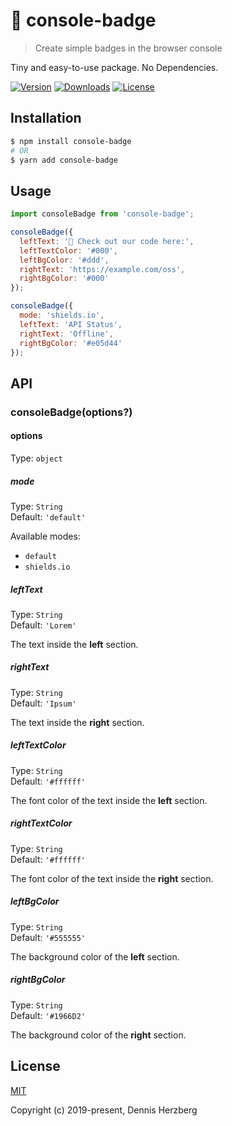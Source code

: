 # 🎨 console-badge

> Create simple badges in the browser console

Tiny and easy-to-use package. No Dependencies.

<p>
  <a href="https://www.npmjs.com/package/console-badge"><img src="https://img.shields.io/npm/v/console-badge.svg" alt="Version"></a>
  <a href="https://npmcharts.com/compare/console-badge?minimal=true"><img src="https://img.shields.io/npm/dm/console-badge.svg" alt="Downloads"></a>
  <a href="https://www.npmjs.com/package/console-badge"><img src="https://img.shields.io/npm/l/console-badge.svg" alt="License"></a>
</p>

## Installation

```bash
$ npm install console-badge
# OR
$ yarn add console-badge
```


## Usage

```js
import consoleBadge from 'console-badge';

consoleBadge({
  leftText: '🚀 Check out our code here:',
  leftTextColor: '#000',
  leftBgColor: '#ddd',
  rightText: 'https://example.com/oss',
  rightBgColor: '#000'
});

consoleBadge({
  mode: 'shields.io',
  leftText: 'API Status',
  rightText: 'Offline',
  rightBgColor: '#e05d44'
});
```


## API

### consoleBadge(options?)

#### options

Type: `object`

##### mode

Type: `String`<br>
Default: `'default'`

Available modes:
- `default`
- `shields.io`

##### leftText

Type: `String`<br>
Default: `'Lorem'`

The text inside the **left** section.

##### rightText

Type: `String`<br>
Default: `'Ipsum'`

The text inside the **right** section.

##### leftTextColor

Type: `String`<br>
Default: `'#ffffff'`

The font color of the text inside the **left** section.

##### rightTextColor

Type: `String`<br>
Default: `'#ffffff'`

The font color of the text inside the **right** section.

##### leftBgColor

Type: `String`<br>
Default: `'#555555'`

The background color of the **left** section.

##### rightBgColor

Type: `String`<br>
Default: `'#1966D2'`

The background color of the **right** section.


## License

[MIT](http://opensource.org/licenses/MIT)

Copyright (c) 2019-present, Dennis Herzberg
